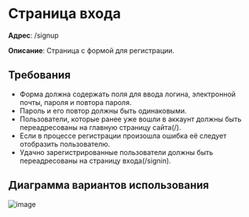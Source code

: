 # Страница входа
**Адрес**: /signup

**Описание**: Страница c формой для регистрации.

## Требования
* Форма должна содержать поля для ввода логина, электронной почты, пароля и повтора пароля.
* Пароль и его повтор должны быть одинаковыми.
* Пользователи, которые ранее уже вошли в аккаунт должны быть переадресованы на главную страницу сайта(/).
* Если в процессе регистрации произошла ошибка её следует отобразить пользователю.
* Удачно зарегистрированные пользователи должны быть переадресованы на страницу входа(/signin).

## Диаграмма вариантов использования
![image](https://user-images.githubusercontent.com/22858278/136543859-6defb4a2-d2dd-49f5-b909-2b1366657bb6.png)

